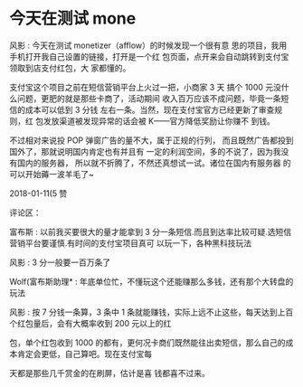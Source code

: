 # 今天在测试 mone

风影 : 今天在测试 monetizer（afflow）的时候发现一个很有意 思的项目，我用手机打开我自己设置的链接，打开是一个红 包页面，点开来会自动跳转到支付宝领取到店支付红包，大 家都懂的。

支付宝这个项目之前在短信营销平台上火过一把，小商家 3 天 搞个 1000 元没什么问题，更肥的就是那些卡商了，活动期间 收入百万应该不成问题，毕竟一条短信的成本可以低到 3 分钱 左右一条。当然，现在支付宝官方已经更新了审查规则，红 包发放渠道被发现异常的话会被 K——官方降低奖励让你赚不 到钱。

不过相对来说投 POP 弹窗广告的量不大，属于正规的行列， 而且既然广告都投到国外了，那就说明国内肯定也有并且有 一定的利润空间，多的不说了，因为我没有国内的服务器， 所以就不折腾了，不然还真想试一试。诸位在国内有服务器 的可以开始薅一波羊毛了~

2018-01-11(5 赞

评论区：

富布斯 : 以前我买要很大的量才能拿到 3 分一条短信.而且到达率比较可疑.选短信营销平台要谨慎.有时间的支付宝项目真可 以玩一下，各种黑科技玩法

风影 : 3 分一般要一百万条了

Wolf(富布斯助理* : 年底单位忙，不懂玩这个还能赚那么多钱，还有那个大转盘的玩法

风影 : 按 7 分钱一条算，3 条中 1 条就能赚钱，实际上远不止这些，每天达到上百个红包量后，会有大概率收到 200 元以上的红

包，单个红包收到 1000 的都有，更何况卡商们既然能往出卖短信，那么自己的成本肯定会更低，自己算吧。现在支付宝每

天都是那些几千赏金的在刷屏，估计是喜 钱都喜不过来。